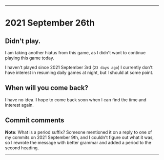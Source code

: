 
***

# 2021 September 26th

## Didn't play.

I am taking another hiatus from this game, as I didn't want to continue playing this game today.

I haven't played since 2021 September 3rd (`23 days ago`) I currently don't have interest in resuming daily games at night, but I should at some point.

## When will you come back?

I have no idea. I hope to come back soon when I can find the time and interest again.

## Commit comments

**Note:** What is a period suffix? Someone mentioned it on a reply to one of my commits on 2021 September 9th, and I couldn't figure out what it was, so I rewrote the message with better grammar and added a period to the second heading.

***
